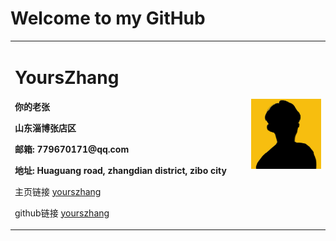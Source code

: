 <!--
 * @Author: zhangjingguo
 * @Date: 2019-09-04 13:24:18
 * @LastEditTime: 2019-09-06 15:54:24
 * @Description: file content
 -->

<table border="0" style="margin-bottom: 10px">
  <tr>
    <h1>Welcome to my GitHub</h1>
    <td width="75%">
      <h1>YoursZhang</h1>
      <p><b>你的老张</b></p>
      <p><b>山东淄博张店区</b></p>
      <p><b>邮箱: 779670171@qq.com</b></p>
      <p><b>地址: Huaguang road, zhangdian district, zibo city</b></p>
      <p>

主页链接 [yourszhang](https://linqingove.github.io/web)

github链接 [yourszhang](https://github.com/linqingove/)
      </p>
    </td>
    <td width="25%">
      <img src="config/head.jpg" width="100%">
    </td>
  </tr>
</table>


